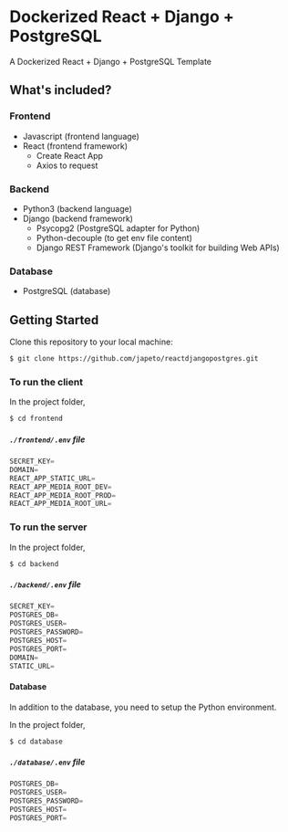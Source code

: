 # Dockerized React + Django + PostgreSQL

A Dockerized React + Django + PostgreSQL Template

## What's included?

### Frontend

- Javascript (frontend language)
- React (frontend framework)
  - Create React App 
  - Axios to request

### Backend

- Python3 (backend language)
- Django (backend framework)
  - Psycopg2 (PostgreSQL adapter for Python)
  - Python-decouple (to get env file content)
  - Django REST Framework (Django's toolkit for building Web APIs)

### Database

- PostgreSQL (database)

## Getting Started

Clone this repository to your local machine:

```bash
$ git clone https://github.com/japeto/reactdjangopostgres.git
```

### To run the client


In the project folder,

```bash
$ cd frontend
```

##### `./frontend/.env` file

```python
SECRET_KEY=
DOMAIN=
REACT_APP_STATIC_URL=
REACT_APP_MEDIA_ROOT_DEV=
REACT_APP_MEDIA_ROOT_PROD=
REACT_APP_MEDIA_ROOT_URL=
```

### To run the server


In the project folder,

```bash
$ cd backend
```

##### `./backend/.env` file

```python
SECRET_KEY=
POSTGRES_DB=
POSTGRES_USER=
POSTGRES_PASSWORD=
POSTGRES_HOST=
POSTGRES_PORT=
DOMAIN=
STATIC_URL=
```

#### Database

In addition to the database, you need to setup the Python environment. 

In the project folder,

```bash
$ cd database
```

##### `./database/.env` file

```python
POSTGRES_DB=
POSTGRES_USER=
POSTGRES_PASSWORD=
POSTGRES_HOST=
POSTGRES_PORT=
```
